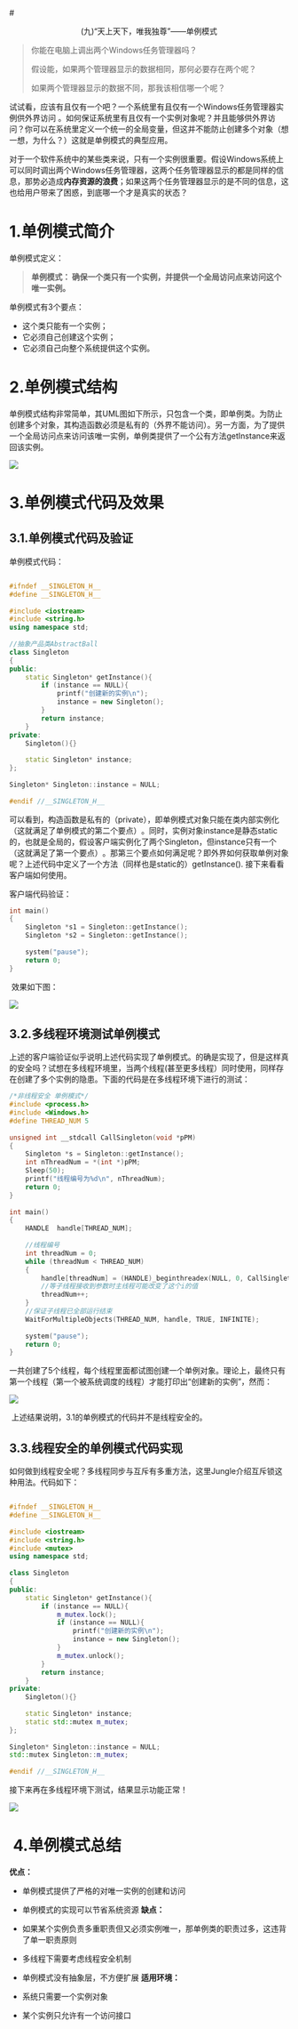 #<center>(九)“天上天下，唯我独尊”——单例模式</center>

> 你能在电脑上调出两个Windows任务管理器吗？
> 
> 假设能，如果两个管理器显示的数据相同，那何必要存在两个呢？
> 
> 如果两个管理器显示的数据不同，那我该相信哪一个呢？

试试看，应该有且仅有一个吧？一个系统里有且仅有一个Windows任务管理器实例供外界访问 。如何保证系统里有且仅有一个实例对象呢？并且能够供外界访问？你可以在系统里定义一个统一的全局变量，但这并不能防止创建多个对象（想一想，为什么？）这就是单例模式的典型应用。

对于一个软件系统中的某些类来说，只有一个实例很重要。假设Windows系统上可以同时调出两个Windows任务管理器，这两个任务管理器显示的都是同样的信息，那势必造成**内存资源的浪费**；如果这两个任务管理器显示的是不同的信息，这也给用户带来了困惑，到底哪一个才是真实的状态？

# 1.单例模式简介
单例模式定义：

> **单例模式：
> 确保一个类只有一个实例，并提供一个全局访问点来访问这个唯一实例。**

单例模式有3个要点：

* 这个类只能有一个实例；
* 它必须自己创建这个实例；
* 它必须自己向整个系统提供这个实例。
# 2.单例模式结构
单例模式结构非常简单，其UML图如下所示，只包含一个类，即单例类。为防止创建多个对象，其构造函数必须是私有的（外界不能访问）。另一方面，为了提供一个全局访问点来访问该唯一实例，单例类提供了一个公有方法getInstance来返回该实例。

![](res/2.png)

# 3.单例模式代码及效果
## 3.1.单例模式代码及验证
单例模式代码：

```cpp

#ifndef __SINGLETON_H__
#define __SINGLETON_H__
 
#include <iostream>
#include <string.h>
using namespace std;
 
//抽象产品类AbstractBall
class Singleton
{
public:
	static Singleton* getInstance(){
		if (instance == NULL){
			printf("创建新的实例\n");
			instance = new Singleton();
		}
		return instance;
	}
private:
	Singleton(){}
 
	static Singleton* instance;
};
 
Singleton* Singleton::instance = NULL;
 
#endif //__SINGLETON_H__
```

可以看到，构造函数是私有的（private），即单例模式对象只能在类内部实例化（这就满足了单例模式的第二个要点）​。同时，实例对象instance是静态static的，也就是全局的，假设客户端实例化了两个Singleton，但instance只有一个（这就满足了第一个要点）​。那第三个要点如何满足呢？即外界如何获取​单例对象呢？上述代码中定义了一个方法（同样也是static的）getInstance(). 接下来看看客户端如何使用​。

客户端代码验证：

```cpp
int main()
{
	Singleton *s1 = Singleton::getInstance();
	Singleton *s2 = Singleton::getInstance();
 
	system("pause");
	return 0;
}
```
 效果如下图：

![](res/3.1.png)

## 3.2.多线程环境测试单例模式
上述的客户端验证似乎说明上述代码实现了单例模式。的确是实现了，但是这样真的安全吗？试想在多线程环境里，当两个线程(甚至更多线程）同时使用，同样存在创建了多个实例的隐患。下面的代码是在多线程环境下进行的测试：

```cpp
/*非线程安全 单例模式*/
#include <process.h>
#include <Windows.h>
#define THREAD_NUM 5
 
unsigned int __stdcall CallSingleton(void *pPM)
{
	Singleton *s = Singleton::getInstance();
	int nThreadNum = *(int *)pPM; 
	Sleep(50);
	printf("线程编号为%d\n", nThreadNum);
	return 0;
}
 
int main()
{
	HANDLE  handle[THREAD_NUM];
 
	//线程编号
	int threadNum = 0;
	while (threadNum < THREAD_NUM)
	{
		handle[threadNum] = (HANDLE)_beginthreadex(NULL, 0, CallSingleton, &threadNum, 0, NULL);
		//等子线程接收到参数时主线程可能改变了这个i的值
		threadNum++;
	}
	//保证子线程已全部运行结束
	WaitForMultipleObjects(THREAD_NUM, handle, TRUE, INFINITE);
 
	system("pause");
	return 0;
}
```
一共创建了5个线程，每个线程里面都试图创建一个单例对象。理论上，最终只有第一个线程（第一个被系统调度的线程）才能打印出“创建新的实例”，然而：

![](res/3.2.png)

 上述结果说明，3.1的单例模式的代码并不是线程安全的。

## 3.3.线程安全的单例模式代码实现
如何做到线程安全呢？多线程同步与互斥有多重方法，这里Jungle介绍互斥锁这种用法。代码如下：

```cpp

#ifndef __SINGLETON_H__
#define __SINGLETON_H__
 
#include <iostream>
#include <string.h>
#include <mutex>
using namespace std;
 
class Singleton
{
public:
	static Singleton* getInstance(){
		if (instance == NULL){
			m_mutex.lock();
			if (instance == NULL){
				printf("创建新的实例\n");
				instance = new Singleton();
			}
			m_mutex.unlock();
		}
		return instance;
	}
private:
	Singleton(){}
 
	static Singleton* instance;
	static std::mutex m_mutex;
};
 
Singleton* Singleton::instance = NULL;
std::mutex Singleton::m_mutex;
 
#endif //__SINGLETON_H__
```

接下来再在多线程环境下测试，结果显示功能正常！

![](res/3.3.png)

#  4.单例模式总结
**优点：**

* 单例模式提供了严格的对唯一实例的创建和访问
* 单例模式的实现可以节省系统资源
**缺点：**

* 如果某个实例负责多重职责但又必须实例唯一，那单例类的职责过多，这违背了单一职责原则
* 多线程下需要考虑线程安全机制
* 单例模式没有抽象层，不方便扩展
**适用环境：**

* 系统只需要一个实例对象
* 某个实例只允许有一个访问接口
